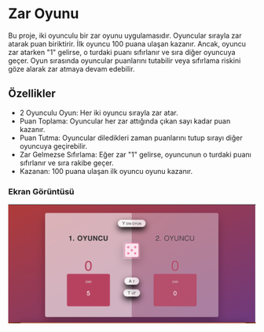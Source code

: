 # Zar Oyunu
Bu proje, iki oyunculu bir zar oyunu uygulamasıdır. Oyuncular sırayla zar atarak puan biriktirir. İlk oyuncu 100 puana ulaşan kazanır. Ancak, oyuncu zar atarken "1" gelirse, o turdaki puanı sıfırlanır ve sıra diğer oyuncuya geçer. Oyun sırasında oyuncular puanlarını tutabilir veya sıfırlama riskini göze alarak zar atmaya devam edebilir.

## Özellikler
- 2 Oyunculu Oyun: Her iki oyuncu sırayla zar atar.
- Puan Toplama: Oyuncular her zar attığında çıkan sayı kadar puan kazanır.
- Puan Tutma: Oyuncular diledikleri zaman puanlarını tutup sırayı diğer oyuncuya geçirebilir.
- Zar Gelmezse Sıfırlama: Eğer zar "1" gelirse, oyuncunun o turdaki puanı sıfırlanır ve sıra rakibe geçer.
- Kazanan: 100 puana ulaşan ilk oyuncu oyunu kazanır.

### Ekran Görüntüsü

![](ekranresmi.png)